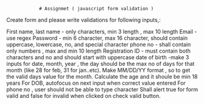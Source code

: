 				# Assignmet ( javascript form validation )


Create form and please write validations for following inputs,:


First name, last name - only characters, min 3 length , max 10 length
Email - use regex
Password - min 6 character, max 16 character, should contain uppercase, lowercase, no, and special character
phone no - shall contain only numbers , max and min 10 length
Registration ID - must contain both characters and no and should start with uppercase
date of birth -make 3 inputs for date, month, year , the day should be the max no of days for that month (like 28 for feb, 31 for jan..etc).
Make MM/DD/YY format , so to get the valid days value for the month.
Calculate the age and it shoule be min 18 years
For DOB, autofocus on next input when correct value entered
For phone no , user should not be able to type character
Shall alert true for form valid and false for invalid when clicked on check valid button.



